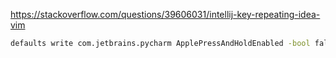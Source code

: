 https://stackoverflow.com/questions/39606031/intellij-key-repeating-idea-vim
```zsh
defaults write com.jetbrains.pycharm ApplePressAndHoldEnabled -bool false
```
